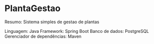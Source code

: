 # PlantaGestao

Resumo: Sistema simples de gestao de plantas


Linguagem: Java
Framework: Spring Boot 
Banco de dados: PostgreSQL
Gerenciador de dependências: Maven


